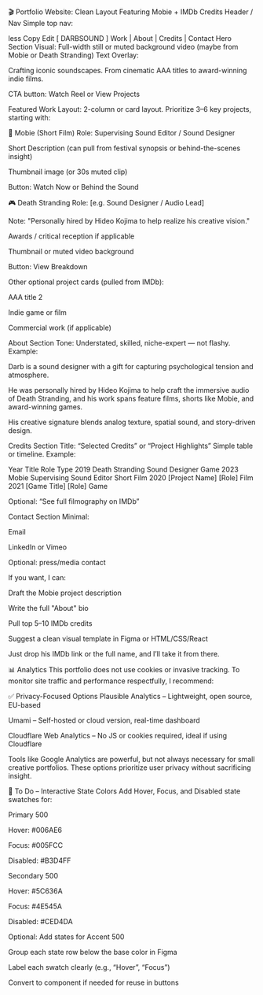 🎬 Portfolio Website: Clean Layout Featuring Mobie + IMDb Credits
Header / Nav
Simple top nav:

less
Copy
Edit
[ DARBSOUND ]       Work | About | Credits | Contact
Hero Section
Visual: Full-width still or muted background video (maybe from Mobie or Death Stranding)
Text Overlay:

Crafting iconic soundscapes.
From cinematic AAA titles to award-winning indie films.

CTA button: Watch Reel or View Projects

Featured Work
Layout: 2-column or card layout. Prioritize 3–6 key projects, starting with:

🎥 Mobie (Short Film)
Role: Supervising Sound Editor / Sound Designer

Short Description (can pull from festival synopsis or behind-the-scenes insight)

Thumbnail image (or 30s muted clip)

Button: Watch Now or Behind the Sound

🎮 Death Stranding
Role: [e.g. Sound Designer / Audio Lead]

Note: "Personally hired by Hideo Kojima to help realize his creative vision."

Awards / critical reception if applicable

Thumbnail or muted video background

Button: View Breakdown

Other optional project cards (pulled from IMDb):

AAA title 2

Indie game or film

Commercial work (if applicable)

About Section
Tone:
Understated, skilled, niche-expert — not flashy. Example:

Darb is a sound designer with a gift for capturing psychological tension and atmosphere.

He was personally hired by Hideo Kojima to help craft the immersive audio of Death Stranding, and his work spans feature films, shorts like Mobie, and award-winning games.

His creative signature blends analog texture, spatial sound, and story-driven design.

Credits Section
Title: “Selected Credits” or “Project Highlights”
Simple table or timeline. Example:

Year	Title	Role	Type
2019	Death Stranding	Sound Designer	Game
2023	Mobie	Supervising Sound Editor	Short Film
2020	[Project Name]	[Role]	Film
2021	[Game Title]	[Role]	Game

Optional: “See full filmography on IMDb”

Contact Section
Minimal:

Email

LinkedIn or Vimeo

Optional: press/media contact

If you want, I can:

Draft the Mobie project description

Write the full "About" bio

Pull top 5–10 IMDb credits

Suggest a clean visual template in Figma or HTML/CSS/React

Just drop his IMDb link or the full name, and I’ll take it from there.


📊 Analytics
This portfolio does not use cookies or invasive tracking.
To monitor site traffic and performance respectfully, I recommend:

✅ Privacy-Focused Options
Plausible Analytics – Lightweight, open source, EU-based

Umami – Self-hosted or cloud version, real-time dashboard

Cloudflare Web Analytics – No JS or cookies required, ideal if using Cloudflare

Tools like Google Analytics are powerful, but not always necessary for small creative portfolios. These options prioritize user privacy without sacrificing insight.

🧩 To Do – Interactive State Colors
Add Hover, Focus, and Disabled state swatches for:

 Primary 500

Hover: #006AE6

Focus: #005FCC

Disabled: #B3D4FF

 Secondary 500

Hover: #5C636A

Focus: #4E545A

Disabled: #CED4DA

 Optional: Add states for Accent 500

 Group each state row below the base color in Figma

 Label each swatch clearly (e.g., “Hover”, “Focus”)

 Convert to component if needed for reuse in buttons




